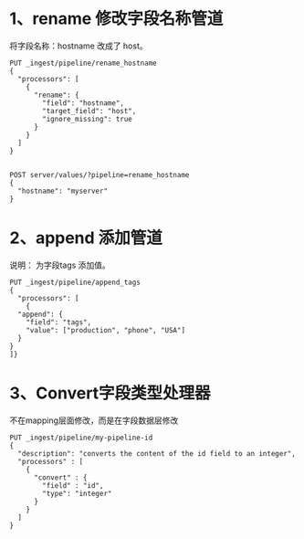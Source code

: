 # 1、rename 修改字段名称管道

将字段名称：hostname 改成了 host。

```
PUT _ingest/pipeline/rename_hostname
{
  "processors": [
    {
      "rename": {
        "field": "hostname",
        "target_field": "host",
        "ignore_missing": true
      }
    }
  ]
}


POST server/values/?pipeline=rename_hostname
{
  "hostname": "myserver"
}
```

# 2、append 添加管道

说明： 为字段tags 添加值。
```
PUT _ingest/pipeline/append_tags
{
  "processors": [
    {
  "append": {
    "field": "tags",
    "value": ["production", "phone", "USA"]
  }
}
]}
```

# 3、Convert字段类型处理器

不在mapping层面修改，而是在字段数据层修改

```
PUT _ingest/pipeline/my-pipeline-id
{
  "description": "converts the content of the id field to an integer",
  "processors" : [
    {
      "convert" : {
        "field" : "id",
        "type": "integer"
      }
    }
  ]
}
```



